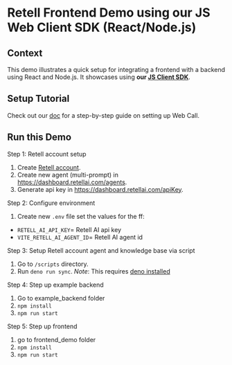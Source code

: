 # Retell Frontend Demo using our JS Web Client SDK (React/Node.js)

## Context

This demo illustrates a quick setup for integrating a frontend with a backend
using React and Node.js. It showcases using **our [JS Client SDK](https://github.com/adam-team/retell-client-js-sdk)**.

## Setup Tutorial

Check out our [doc](https://docs.retellai.com/make-calls/web-call) for a
step-by-step guide on setting up Web Call.

## Run this Demo

Step 1: Retell account setup

1. Create [Retell account](retellai.com).
2. Create new agent (multi-prompt) in https://dashboard.retellai.com/agents.
3. Generate api key in https://dashboard.retellai.com/apiKey.



Step 2: Configure environment

1. Create new `.env` file set the values for the ff:

  - `RETELL_AI_API_KEY`= Retell AI api key
  - `VITE_RETELL_AI_AGENT_ID`= Retell AI agent id


Step 3: Setup Retell account agent and knowledge base via script
1. Go to `/scripts` directory.
2. Run `deno run sync`. *Note*: This requires [deno installed](https://docs.deno.com/runtime/getting_started/installation/)

Step 4: Step up example backend

1. Go to example_backend folder
2. `npm install`
3. `npm run start` 

Step 5: Step up frontend

1. go to frontend_demo folder
2. `npm install`
3. `npm run start`
